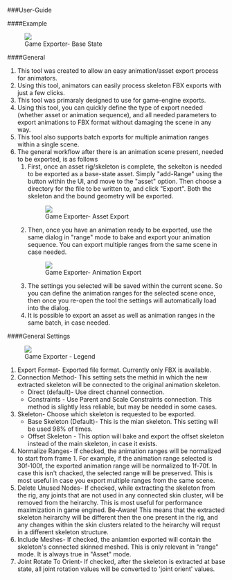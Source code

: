 ###User-Guide

####Example
<figure>
  <img src="../userGuidesImages/gameExporter/GEInitState.png"/>
  <figcaption>Game Exporter- Base State</figcaption>
</figure>

####General
<ol>
<li>This tool was created to allow an easy animation/asset export process for animators.</li>
<li>Using this tool, animators can easily process skeleton FBX exports with just a few clicks.</li>
<li>This tool was primaraly designed to use for game-engine exports.</li>
<li>Using this tool, you can quickly define the type of export needed (whether asset or animation sequence), and all needed parameters to export animations to FBX format without damaging the scene in any way.</li>
<li>This tool also supports batch exports for multiple animation ranges within a single scene.</li>
<li>The general workflow after there is an animation scene present, needed to be exported, is as follows
  <ol>
    <li>First, once an asset rig/skeleton is complete, the sekelton is needed to be exported as a base-state asset. Simply "add-Range" using the button within the UI, and move to the "asset" option. Then choose a directory for the file to be written to, and click "Export". Both the skeleton and the bound geometry will be exported.
      <figure>
        <img src="../userGuidesImages/gameExporter/GEAssetExportState.png"/>
        <figcaption>Game Exporter- Asset Export</figcaption>
      </figure>
    </li>
    <li>Then, once you have an animation ready to be exported, use the same dialog in "range" mode to bake and export your animation sequence. You can export multiple ranges from the same scene in case needed.
      <figure>
        <img src="../userGuidesImages/gameExporter/GEAnimExportState.png"/>
        <figcaption>Game Exporter- Animation Export</figcaption>
      </figure>
    </li>
    <li>The settings you selected will be saved within the current scene. So you can define the animation ranges for the selected scene once, then once you re-open the tool the settings will automatically load into the dialog.</li>
    <li>It is possible to export an asset as well as animation ranges in the same batch, in case needed.</li>
  </ol>
  </li>
</ol>

####General Settings
<figure>
  <img src="../userGuidesImages/gameExporter/GELegend.png"/>
  <figcaption>Game Exporter - Legend</figcaption>
</figure>

<ol>
  <li>Export Format- Exported file format. Currently only FBX is available.</li>
  <li>Connection Method- This setting sets the methid in which the new extracted skeleton will be connected to the original animation skeleton.
    <ul>
      <li>Direct (default)- Use direct channel connection.</li>
      <li>Constraints - Use Parent and Scale Constraints connection. This method is slightly less reliable, but may be needed in some cases.</li>
    </ul>
  </li>
  <li>Skeleton- Choose which skeleton is requested to be exported.
    <ul>
      <li>Base Skeleton (Default)- This is the mian skeleton. This setting will be used 98% of times.</li>
      <li>Offset Skeleton - This option will bake and export the offset skeleton instead of the main skeleton, in case it exists.</li>
    </ul>
  </li>
  <li>Normalize Ranges- If checked, the animation ranges will be normalized to start from frame 1. For example, if the animation range selected is 30f-100f, the exported animation range will be normalized to 1f-70f. In case this isn't chacked, the selected range will be preserved. This is most useful in case you export multiple ranges from the same scene.</li>
  <li>Delete Unused Nodes- If checked, while extracting the skeleton from the rig, any joints that are not used in any connected skin cluster, will be removed from the heirarchy. This is most useful for performance maximization in game engined. Be-Aware! This means that the extracted skeleton heirarchy will be different then the one present in the rig, and any changes within the skin clusters related to the heirarchy will requst in a different skeleton structure.</li>
  <li>Include Meshes- If checked, the aniamtion exported will contain the skeleton's connected skinned meshed. This is only relevant in "range" mode. It is always true in "Asset" mode.</li>
  <li>Joint Rotate To Orient- If checked, after the skeleton is extracted at base state, all joint rotation values will be converted to 'joint orient' values.</li>
</ol>